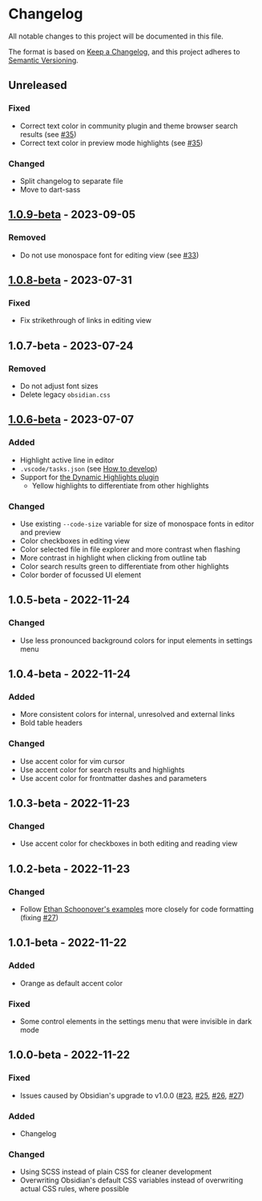 # Changelog

All notable changes to this project will be documented in this file.

The format is based on [Keep a Changelog](https://keepachangelog.com/en/1.0.0/),
and this project adheres to [Semantic Versioning](https://semver.org/spec/v2.0.0.html).

## Unreleased

### Fixed

- Correct text color in community plugin and theme browser search results (see [#35](https://github.com/harmtemolder/obsidian-solarized/issues/35))
- Correct text color in preview mode highlights (see [#35](https://github.com/harmtemolder/obsidian-solarized/issues/35))

### Changed

- Split changelog to separate file
- Move to dart-sass

## [1.0.9-beta] - 2023-09-05

### Removed

- Do not use monospace font for editing view (see [#33](https://github.com/harmtemolder/obsidian-solarized/issues/33))

## [1.0.8-beta] - 2023-07-31

### Fixed

- Fix strikethrough of links in editing view

## 1.0.7-beta - 2023-07-24

### Removed

- Do not adjust font sizes
- Delete legacy `obsidian.css`

## [1.0.6-beta] - 2023-07-07

### Added

- Highlight active line in editor
- `.vscode/tasks.json` (see [How to develop](https://github.com/harmtemolder/obsidian-solarized?tab=readme-ov-file#how-to-develop))
- Support for [the Dynamic Highlights plugin](https://github.com/nothingislost/obsidian-dynamic-highlights)
  - Yellow highlights to differentiate from other highlights

### Changed

- Use existing `--code-size` variable for size of monospace fonts in editor and preview
- Color checkboxes in editing view
- Color selected file in file explorer and more contrast when flashing
- More contrast in highlight when clicking from outline tab
- Color search results green to differentiate from other highlights
- Color border of focussed UI element

## 1.0.5-beta - 2022-11-24

### Changed

- Use less pronounced background colors for input elements in settings menu

## 1.0.4-beta - 2022-11-24

### Added

- More consistent colors for internal, unresolved and external links
- Bold table headers

### Changed

- Use accent color for vim cursor
- Use accent color for search results and highlights
- Use accent color for frontmatter dashes and parameters

## 1.0.3-beta - 2022-11-23

### Changed

- Use accent color for checkboxes in both editing and reading view

## 1.0.2-beta - 2022-11-23

### Changed

- Follow [Ethan Schoonover's examples](https://ethanschoonover.com/solarized/#screenshots) more closely for code formatting (fixing [#27](https://github.com/harmtemolder/obsidian-solarized/issues/27))

## 1.0.1-beta - 2022-11-22

### Added

- Orange as default accent color

### Fixed

- Some control elements in the settings menu that were invisible in dark mode

## 1.0.0-beta - 2022-11-22

### Fixed

- Issues caused by Obsidian's upgrade to v1.0.0 ([#23](https://github.com/harmtemolder/obsidian-solarized/issues/23), [#25](https://github.com/harmtemolder/obsidian-solarized/issues/25), [#26](https://github.com/harmtemolder/obsidian-solarized/issues/26), [#27](https://github.com/harmtemolder/obsidian-solarized/issues/27))

### Added

- Changelog

### Changed

- Using SCSS instead of plain CSS for cleaner development
- Overwriting Obsidian's default CSS variables instead of overwriting actual CSS rules, where possible

[1.0.9-beta]: https://github.com/harmtemolder/obsidian-solarized/releases/tag/v1.0.9-beta
[1.0.8-beta]: https://github.com/harmtemolder/obsidian-solarized/releases/tag/v1.0.8-beta
[1.0.6-beta]: https://github.com/harmtemolder/obsidian-solarized/releases/tag/v1.0.6-beta
